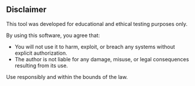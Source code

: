 ## Disclaimer

This tool was developed for educational and ethical testing purposes only.

By using this software, you agree that:

- You will not use it to harm, exploit, or breach any systems without explicit authorization.
- The author is not liable for any damage, misuse, or legal consequences resulting from its use.

Use responsibly and within the bounds of the law.
